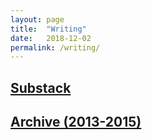 ```yaml
---
layout: page
title:  "Writing"
date:   2018-12-02
permalink: /writing/
---
```


## [Substack](https://fototropik.substack.com/)

## [Archive (2013-2015)](https://drive.google.com/file/d/1ui1wICEGyarLT85BL7D-XGL4GQRwSEtq/view?usp=drive_link)

